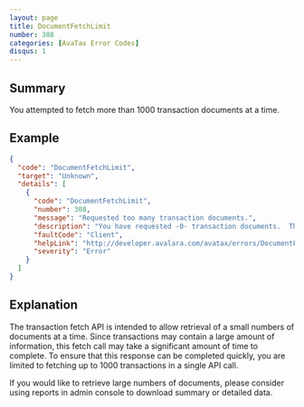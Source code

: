 ```yaml
---
layout: page
title: DocumentFetchLimit
number: 308
categories: [AvaTax Error Codes]
disqus: 1
---
```


## Summary

You attempted to fetch more than 1000 transaction documents at a time.

## Example

```json
{
  "code": "DocumentFetchLimit",
  "target": "Unknown",
  "details": [
    {
      "code": "DocumentFetchLimit",
      "number": 308,
      "message": "Requested too many transaction documents.",
      "description": "You have requested -0- transaction documents.  This API supports requests only up to 1000 transaction documents.",
      "faultCode": "Client",
      "helpLink": "http://developer.avalara.com/avatax/errors/DocumentFetchLimit",
      "severity": "Error"
    }
  ]
}
```

## Explanation

The transaction fetch API is intended to allow retrieval of a small numbers of documents at a time.  Since transactions may contain a large amount of information, this fetch call may take a significant amount of time to complete.  To ensure that this response can be completed quickly, you are limited to fetching up to 1000 transactions in a single API call.

If you would like to retrieve large numbers of documents, please consider using reports in admin console to download summary or detailed data.
